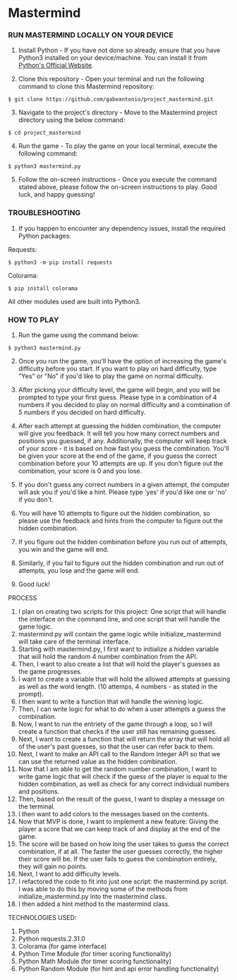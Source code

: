 # Mastermind

### RUN MASTERMIND LOCALLY ON YOUR DEVICE

1. Install Python - If you have not done so already, ensure that you have Python3 installed on your device/machine. You can install it from [Python's Official Website](https://www.python.org/).

2. Clone this repository - Open your terminal and run the following command to clone this Mastermind repository:

```
$ git clone https://github.com/gabeantonio/project_mastermind.git
```

3. Navigate to the project's directory - Move to the Mastermind project directory using the below command:

```
$ cd project_mastermind
```

4. Run the game - To play the game on your local terminal, execute the following command:

```
$ python3 mastermind.py
```

5. Follow the on-screen instructions - Once you execute the command stated above, please follow the on-screen instructions to play. Good luck, and happy guessing!

### TROUBLESHOOTING

1. If you happen to encounter any dependency issues, install the required Python packages:

Requests:

```
$ python3 -m pip install requests
```

Colorama:

```
$ pip install colorama
```

All other modules used are built into Python3.

### HOW TO PLAY

1. Run the game using the command below:

```
$ python3 mastermind.py
```
2. Once you run the game, you'll have the option of increasing the game's difficulty before you start. If you want to play on hard difficulty, type "Yes" or "No" if you'd like to play the game on normal difficulty.

3. After picking your difficulty level, the game will begin, and you will be prompted to type your first guess. Please type in a combination of 4 numbers if you decided to play on normal difficulty and a combination of 5 numbers if you decided on hard difficulty. 

4. After each attempt at guessing the hidden combination, the computer will give you feedback. It will tell you how many correct numbers and positions you guessed, if any. Additionally, the computer will keep track of your score - it is based on how fast you guess the combination. You'll be given your score at the end of the game, if you guess the correct combination before your 10 attempts are up. If you don't figure out the combination, your score is 0 and you lose. 

5. If you don't guess any correct numbers in a given attempt, the computer will ask you if you'd like a hint. Please type 'yes' if you'd like one or 'no' if you don't.

6. You will have 10 attempts to figure out the hidden combination, so please use the feedback and hints from the computer to figure out the hidden combination. 

7. If you figure out the hidden combination before you run out of attempts, you win and the game will end. 

8. Similarly, if you fail to figure out the hidden combination and run out of attempts, you lose and the game will end.

9. Good luck!


PROCESS

1. I plan on creating two scripts for this project: One script that will handle the interface on the command line, and one script that will handle the game logic.
2. mastermind.py will contain the game logic while initialize_mastermind will take care of the terminal interface.
3. Starting with mastermind.py, I first want to initialize a hidden variable that will hold the random 4 number combination from the API.
4. Then, I want to also create a list that will hold the player's guesses as the game progresses.
5. I want to create a variable that will hold the allowed attempts at guessing as well as the word length. (10 attemps, 4 numbers - as stated in the prompt).
6. I then want to write a function that will handle the winning logic.
7. Then, I can write logic for what to do when a user attempts a guess the combination.
8. Now, I want to run the entriety of the game through a loop, so I will create a function that checks if the user still has remaining guesses.
9. Next, I want to create a function that will return the array that will hold all of the user's past guesses, so that the user can refer back to them.
10. Next, I want to make an API call to the Random Integer API so that we can use the returned value as the hidden combination.
11. Now that I am able to get the random number combination, I want to write game logic that will check if the guess of the player is equal to the hidden combination, as well as check for any correct individual numbers and positions.
12. Then, based on the result of the guess, I want to display a message on the terminal.
13. I then want to add colors to the messages based on the contents. 
14. Now that MVP is done, I want to implement a new feature: Giving the player a score that we can keep track of and display at the end of the game.
15. The score will be based on how long the user takes to guess the correct combination, if at all. The faster the user guesses correctly, the higher their score will be. If the user fails to guess the combination entirely, they will gain no points. 
16. Next, I want to add difficulty levels.
17. I refactored the code to fit into just one script: the mastermind.py script. I was able to do this by moving some of the methods from initialize_mastermind.py into the mastermind class.
18. I then added a hint method to the mastermind class.

TECHNOLOGIES USED:
1. Python
2. Python requests.2.31.0
3. Colorama (for game interface)
4. Python Time Module (for timer scoring functionality)
5. Python Math Module (for timer scoring functionality)
6. Python Random Module (for hint and api error handling functionality)